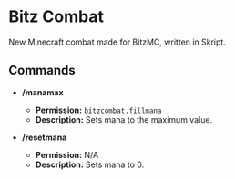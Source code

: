 # Bitz Combat

New Minecraft combat made for BitzMC, written in Skript.

## Commands

  - **/manamax**
    - **Permission:** `bitzcombat.fillmana`
    - **Description:** Sets mana to the maximum value.

  - **/resetmana**
    - **Permission:** N/A
    - **Description:** Sets mana to 0.
